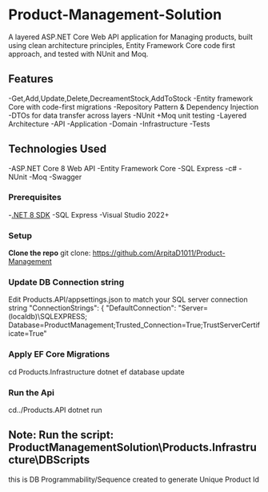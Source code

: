 # Product-Management-Solution 
A layered ASP.NET Core Web API application for Managing products, built using clean architecture principles, Entity Framework Core code first approach, and tested with NUnit and Moq.
## Features
-Get,Add,Update,Delete,DecreamentStock,AddToStock 
-Entity framework Core with code-first migrations
-Repository Pattern & Dependency Injection
-DTOs for data transfer across layers
-NUnit +Moq unit testing
-Layered Architecture
  -API
  -Application
  -Domain
  -Infrastructure
  -Tests

## Technologies Used
-ASP.NET Core 8 Web API
-Entity Framework Core
-SQL Express
-c#
-NUnit
-Moq
-Swagger

### Prerequisites
-[.NET 8 SDK](https://microsoft.com/download)
-SQL Express 
-Visual Studio 2022+ 
### Setup
**Clone the repo**
git clone: https://github.com/ArpitaD1011/Product-Management
### Update DB Connection string
Edit Products.API/appsettings.json to match your SQL server connection string
 "ConnectionStrings": {
     "DefaultConnection": "Server=(localdb)\\SQLEXPRESS; Database=ProductManagement;Trusted_Connection=True;TrustServerCertificate=True"

### Apply EF Core Migrations
cd Products.Infrastructure
dotnet ef database update

### Run the Api
cd../Products.API
dotnet run
## Note: Run the script: ProductManagementSolution\Products.Infrastructure\DBScripts
this is DB Programmability/Sequence created to generate Unique Product Id
 
